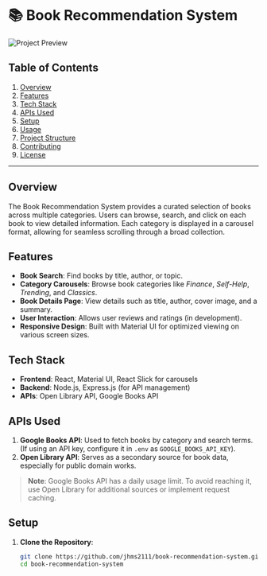 # 📚 Book Recommendation System

![Project Preview](path/to/preview-image.png)

## Table of Contents
1. [Overview](#overview)
2. [Features](#features)
3. [Tech Stack](#tech-stack)
4. [APIs Used](#apis-used)
5. [Setup](#setup)
6. [Usage](#usage)
7. [Project Structure](#project-structure)
8. [Contributing](#contributing)
9. [License](#license)

---

## Overview
The Book Recommendation System provides a curated selection of books across multiple categories. Users can browse, search, and click on each book to view detailed information. Each category is displayed in a carousel format, allowing for seamless scrolling through a broad collection.

## Features
- **Book Search**: Find books by title, author, or topic.
- **Category Carousels**: Browse book categories like *Finance*, *Self-Help*, *Trending*, and *Classics*.
- **Book Details Page**: View details such as title, author, cover image, and a summary.
- **User Interaction**: Allows user reviews and ratings (in development).
- **Responsive Design**: Built with Material UI for optimized viewing on various screen sizes.

## Tech Stack
- **Frontend**: React, Material UI, React Slick for carousels
- **Backend**: Node.js, Express.js (for API management)
- **APIs**: Open Library API, Google Books API

## APIs Used
1. **Google Books API**: Used to fetch books by category and search terms. (If using an API key, configure it in `.env` as `GOOGLE_BOOKS_API_KEY`).
2. **Open Library API**: Serves as a secondary source for book data, especially for public domain works.

> **Note**: Google Books API has a daily usage limit. To avoid reaching it, use Open Library for additional sources or implement request caching.

## Setup
1. **Clone the Repository**:
   ```bash
   git clone https://github.com/jhms2111/book-recommendation-system.git
   cd book-recommendation-system

